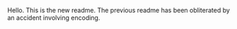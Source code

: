 Hello. This is the new readme. The previous readme has been obliterated by an accident involving encoding.